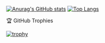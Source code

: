 [![Anurag's GitHub stats](https://github-readme-stats.vercel.app/api?username=johnnyalmd)](https://github.com/anuraghazra/github-readme-stats) [![Top Langs](https://github-readme-stats.vercel.app/api/top-langs/?username=johnnyalmd&layout=compact)](https://github.com/anuraghazra/github-readme-stats)

🏆 GitHub Trophies

[![trophy](https://github-profile-trophy.vercel.app/?username=johnnyalmd&theme=onedark)](https://github.com/ryo-ma/github-profile-trophy)
